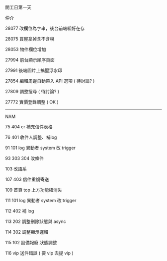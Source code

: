 開工日第一天

仲介

28077 改欄位為字串，後台前端組好在存

28075 買屋拿掉含不含稅

28053 物件欄位增加

27994 前台顯示順序頁面

27991 後端圖片上搞壓浮水印

27854 編輯周邊自動帶入 API 選項 ( 待討論? )

27809 調整搜尋 ( 待討論? )

27772 實價登錄調整 ( OK )

---

NAM

75	404 cr 補充信件表格

76	401 收件人調整、補log

91	101 log 異動者 system 改 trigger

93	303 304 改條件

103	改語系

107	403 信件重複寄送

109	首頁 top 上方功能紐消失

111	101 log 異動者 system 改 trigger

112	402 補 log

113	202 調整刪除狀態與 async

114	302 調整顯示邏輯

115	102 設備報廢 狀態調整

116	vip 送件錯誤 ( 要 vip 去提 vip )

